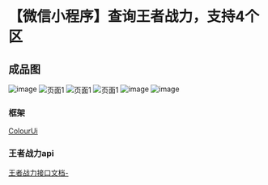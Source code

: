 # 【微信小程序】查询王者战力，支持4个区
## 成品图

![image](https://cdn.jsdelivr.net/gh/Wpenga/image@main/20220330212352.png)
<img src="https://cdn.jsdelivr.net/gh/Wpenga/image@main/20220330212352.png"  alt="页面1" align=center />
<img src="https://cdn.jsdelivr.net/gh/Wpenga/image@main/20220330212352.png"  alt="页面1" align=center />
<img src="https://cdn.jsdelivr.net/gh/Wpenga/image@main/20220330212352.png"  alt="页面1" align=center />
![image](https://cdn.jsdelivr.net/gh/Wpenga/image@main/20220330212503.png)
![image](https://cdn.jsdelivr.net/gh/Wpenga/image@main/20220330212549.png)
### 框架
[ColourUi](https://github.com/weilanwl/ColorUI)
### 王者战力api
[王者战力接口文档-](https://easydoc.net/doc/38736049/S8dOlPmx/vuPe1s2G)
